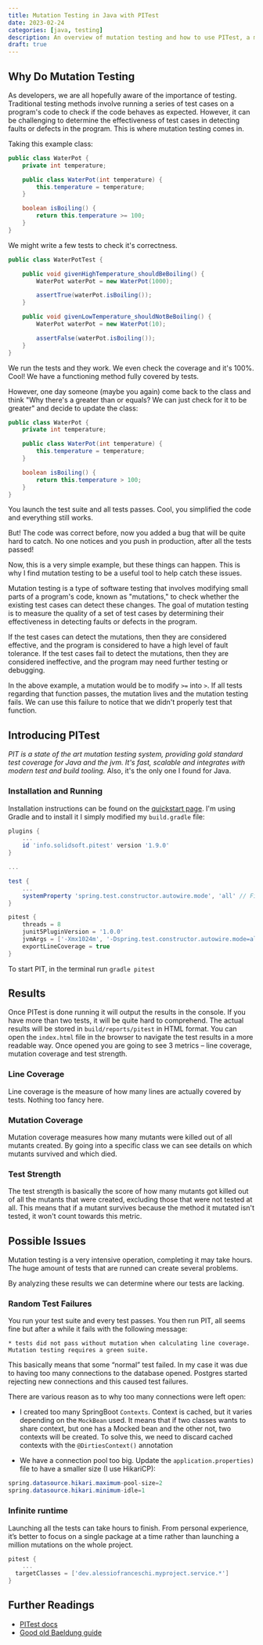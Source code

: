 ```yaml
---
title: Mutation Testing in Java with PITest
date: 2023-02-24
categories: [java, testing]
description: An overview of mutation testing and how to use PITest, a mutation testing library for Java, to measure the quality of test cases.
draft: true
---
```


## Why Do Mutation Testing

As developers, we are all hopefully aware of the importance of testing. Traditional testing methods involve running a series of test cases on a program's code to check if the code behaves as expected. However, it can be challenging to determine the effectiveness of test cases in detecting faults or defects in the program. This is where mutation testing comes in.

Taking this example class:
```java
public class WaterPot {
    private int temperature;

    public class WaterPot(int temperature) {
        this.temperature = temperature;
    }

    boolean isBoiling() {
        return this.temperature >= 100;
    }
}
```

We might write a few tests to check it's correctness.
```java
public class WaterPotTest {

    public void givenHighTemperature_shouldBeBoiling() {
        WaterPot waterPot = new WaterPot(1000);

        assertTrue(waterPot.isBoiling());
    }

    public void givenLowTemperature_shouldNotBeBoiling() {
        WaterPot waterPot = new WaterPot(10);

        assertFalse(waterPot.isBoiling());
    }
}
```

We run the tests and they work. We even check the coverage and it's 100%. Cool! We have a functioning method fully covered by tests.

However, one day someone (maybe you again) come back to the class and think "Why there's a greater than or equals? We can just check for it to be greater" and decide to update the class:
```java
public class WaterPot {
    private int temperature;

    public class WaterPot(int temperature) {
        this.temperature = temperature;
    }

    boolean isBoiling() {
        return this.temperature > 100;
    }
}
```

You launch the test suite and all tests passes. Cool, you simplified the code and everything still works.

But! The code was correct before, now you added a bug that will be quite hard to catch. No one notices and you push in production, after all the tests passed!

Now, this is a very simple example, but these things can happen. This is why I find mutation testing to be a useful tool to help catch these issues.

Mutation testing is a type of software testing that involves modifying small parts of a program's code, known as "mutations," to check whether the existing test cases can detect these changes. The goal of mutation testing is to measure the quality of a set of test cases by determining their effectiveness in detecting faults or defects in the program.

If the test cases can detect the mutations, then they are considered effective, and the program is considered to have a high level of fault tolerance. If the test cases fail to detect the mutations, then they are considered ineffective, and the program may need further testing or debugging.

In the above example, a mutation would be to modify `>=` into `>`. If all tests regarding that function passes, the mutation lives and the mutation testing fails. We can use this failure to notice that we didn't properly test that function.

## Introducing PITest

_PIT is a state of the art mutation testing system, providing gold standard test coverage for Java and the jvm. It's fast, scalable and integrates with modern test and build tooling._
Also, it's the only one I found for Java.

### Installation and Running
Installation instructions can be found on the [quickstart page](https://pitest.org/quickstart/). 
I'm using Gradle and to install it I simply modified my `build.gradle` file:
```groovy
plugins {
    ...
    id 'info.solidsoft.pitest' version '1.9.0'
}

...

test {
    ...
    systemProperty 'spring.test.constructor.autowire.mode', 'all' // Fixed some issues for me
}

pitest {
    threads = 8
    junit5PluginVersion = '1.0.0'
    jvmArgs = ['-Xmx1024m', '-Dspring.test.constructor.autowire.mode=all']
    exportLineCoverage = true
}
```

To start PIT, in the terminal run `gradle pitest`

## Results
Once PITest is done running it will output the results in the console. If you have more than two tests, it will be quite hard to comprehend. The actual results will be stored in `build/reports/pitest` in HTML format. You can open the `index.html` file in the browser to navigate the test results in a more readable way. 
Once opened you are going to see 3 metrics – line coverage, mutation coverage and test strength.

### Line Coverage
Line coverage is the measure of how many lines are actually covered by tests.
Nothing too fancy here.

### Mutation Coverage
Mutation coverage measures how many mutants were killed out of all mutants created. By going into a specific class we can see details on which mutants survived and which died.

### Test Strength
The test strength is basically the score of how many mutants got killed out of all the mutants that were created, excluding those that were not tested at all. 
This means that if a mutant survives because the method it mutated isn't tested, it won't count towards this metric.

## Possible Issues
Mutation testing is a very intensive operation, completing it may take hours. The huge amount of tests that are runned can create several problems.


By analyzing these results we can determine where our tests are lacking.

### Random Test Failures
You run your test suite and every test passes. You then run PIT, all seems fine but after a while it fails with the following message:

`* tests did not pass without mutation when calculating line coverage. Mutation testing requires a green suite.`

This basically means that some “normal” test failed. In my case it was due to having too many connections to the database opened. Postgres started rejecting new connections and this caused test failures.

There are various reason as to why too many connections were left open:

- I created too many SpringBoot `Contexts`. Context is cached, but it varies depending on the `MockBean` used. It means that if two classes wants to share context, but one has a Mocked bean and the other not, two contexts will be created.
To solve this, we need to discard cached contexts with the `@DirtiesContext()` annotation
    
- We have a connection pool too big. Update the `application.properties)` file to have a smaller size (I use HikariCP):

```java
spring.datasource.hikari.maximum-pool-size=2
spring.datasource.hikari.minimum-idle=1
```

### Infinite runtime

Launching all the tests can take hours to finish. From personal experience, it’s better to focus on a single package at a time rather than launching a million mutations on the whole project.

```groovy
pitest {
	...
  targetClasses = ['dev.alessiofranceschi.myproject.service.*']
}
```

## Further Readings
- [PITest docs](https://pitest.org/quickstart/)
- [Good old Baeldung guide](https://www.baeldung.com/java-mutation-testing-with-pitest)